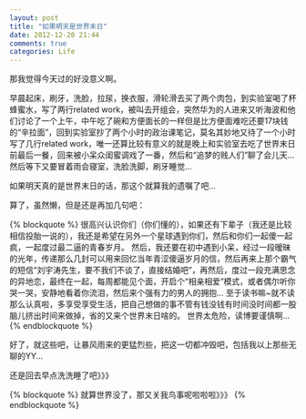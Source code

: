 ```yaml
---
layout: post
title: "如果明天是世界末日"
date: 2012-12-20 21:44
comments: true
categories: Life
---
```


那我觉得今天过的好没意义啊。

早晨起床，刷牙，洗脸，拉尿，换衣服，滑轮滑去买了两个肉包，到实验室喝了杯蜂蜜水，写了两行related work，被叫去开组会，突然华为的人进来又听海波和他们讨论了一个上午，中午吃了碗和方便面长的一样但是比方便面难吃还要17块钱的“辛拉面”，回到实验室抄了两个小时的政治课笔记，莫名其妙地又待了一个小时写了几行related work，唯一还算比较有意义的就是晚上和实验室去吃了世界末日前最后一餐，回来被小呆众闺蜜调戏了一番，然后和“追梦的贱人们”聊了会儿天...然后等下又要冒着雨会寝室，洗脸洗脚，刷牙睡觉...

如果明天真的是世界末日的话，那这个就算我的遗嘱了吧...

<!-- more -->

算了，虽然懒，但是还是再加几句吧：

{% blockquote %}
很高兴认识你们（你们懂的），如果还有下辈子（我还是比较相信投胎一说的），我还是希望在另外一个星球遇到你们，然后和你们一起傻一起疯，一起度过最二逼的青春岁月。
然后，我还要在初中遇到小呆，经过一段暧昧的光年，传递那么几封可以用来回忆当年青涩傻逼岁月的信，然后再来上那个霸气的短信“刘宇涛先生，要不我们不谈了，直接结婚吧”，再然后，度过一段充满思念的异地恋，最终在一起，每周都能见个面，开启个“相亲相爱”模式，或者偶尔听你哭一哭，安静地看着你流泪，然后来个强有力的男人的拥抱...
至于读书嘛~就不读那么认真啦，多享受享受生活，把自己想做的事不管有钱没钱有时间没时间都一股脑儿挤出时间来做掉，省的又来个世界末日啥的。
世界太危险，读博要谨慎啊...
{% endblockquote %}

好了，就这些吧，让暴风雨来的更猛烈些，把这一切都冲毁吧，包括我以上那些无聊的YY...

还是回去早点洗洗睡了吧》》》

{% blockquote %}
就算世界没了，那又关我鸟事呢啦啦啦》》》
{% endblockquote %}
